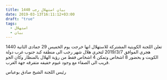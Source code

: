 ```yaml
---
title: بيان استهلال رجب 1440
date: 2019-03-13T16:11:12+03:00
draft: "true"
tags:
  - استهلال
  - بيان
---
```

تعلن اللجنة الكويتية المشتركة للاستهلال انها خرجت يوم الخميس 29 جمادى الثانية 1440 هجري الموافق 2019/3/7 لتحري هلال شهر رجب الى منطقة كبد جنوب غرب دولة الكويت و بحضور 8 اشخاص 
وتمكن 4 اشخاص فقط من رؤية الهلال بالمنظار 
وكان الجو قريب الى الصفاء مع وجود غيوم خفيفه متفرقه جهة الغرب.

رئيس اللجنة الشيخ صادق بوعباس